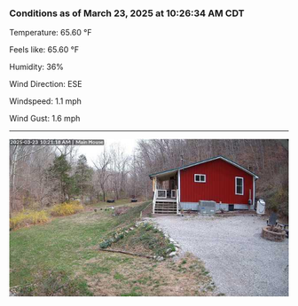 ### Conditions as of March 23, 2025 at 10:26:34 AM CDT 

Temperature: 65.60 &deg;F

Feels like: 65.60 &deg;F

Humidity: 36%

Wind Direction: ESE

Windspeed: 1.1 mph

Wind Gust: 1.6 mph

---

<img src="./images/latest.jpeg"/>

